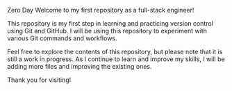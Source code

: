 Zero Day
Welcome to my first repository as a full-stack engineer!

This repository is my first step in learning and practicing version control using Git and GitHub. I will be using this repository to experiment with various Git commands and workflows.

Feel free to explore the contents of this repository, but please note that it is still a work in progress. As I continue to learn and improve my skills, I will be adding more files and improving the existing ones.

Thank you for visiting!
